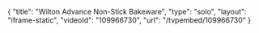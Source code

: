 {
    "title": "Wilton Advance Non-Stick Bakeware",
    "type": "solo",
    "layout": "iframe-static",
    "videoId": "109966730",
    "url": "\/tvpembed\/109966730"
}